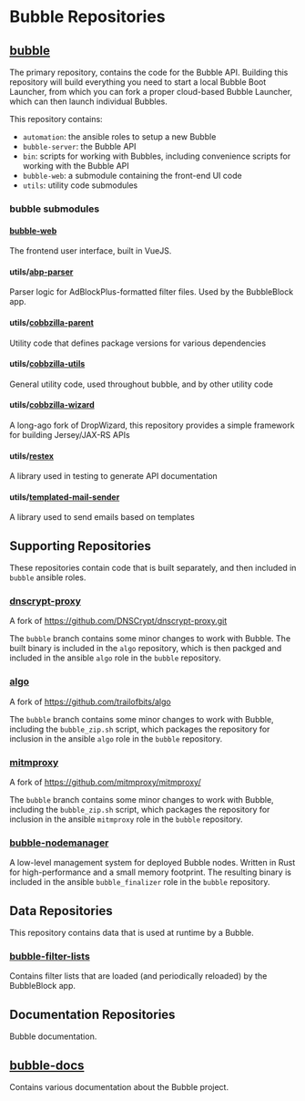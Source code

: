 # Bubble Repositories

## [bubble](https://git.bubblev.org/bubblev/bubble)
The primary repository, contains the code for the Bubble API. Building this repository will build everything you need to start a local Bubble Boot Launcher, from which you can fork a proper cloud-based Bubble Launcher, which can then launch individual Bubbles.

This repository contains:
 * `automation`: the ansible roles to setup a new Bubble
 * `bubble-server`: the Bubble API
 * `bin`: scripts for working with Bubbles, including convenience scripts for working with the Bubble API 
 * `bubble-web`: a submodule containing the front-end UI code
 * `utils`: utility code submodules 

### bubble submodules

#### [bubble-web](https://git.bubblev.org/bubblev/bubble-web)
The frontend user interface, built in VueJS. 

#### utils/[abp-parser](https://git.bubblev.org/bubblev/abp-parser)
Parser logic for AdBlockPlus-formatted filter files. Used by the BubbleBlock app.

#### utils/[cobbzilla-parent](https://git.bubblev.org/bubblev/cobbzilla-parent)
Utility code that defines package versions for various dependencies

#### utils/[cobbzilla-utils](https://git.bubblev.org/bubblev/cobbzilla-utils)
General utility code, used throughout bubble, and by other utility code

#### utils/[cobbzilla-wizard](https://git.bubblev.org/bubblev/cobbzilla-wizard)
A long-ago fork of DropWizard, this repository provides a simple framework for building Jersey/JAX-RS APIs

#### utils/[restex](https://git.bubblev.org/bubblev/restex)
A library used in testing to generate API documentation

#### utils/[templated-mail-sender](https://git.bubblev.org/bubblev/templated-mail-sender)
A library used to send emails based on templates

## Supporting Repositories
These repositories contain code that is built separately, and then included in `bubble` ansible roles.

### [dnscrypt-proxy](https://git.bubblev.org/bubblev/dnscrypt-proxy)
A fork of https://github.com/DNSCrypt/dnscrypt-proxy.git

The `bubble` branch contains some minor changes to work with Bubble. The built binary is included in the `algo` repository, which is then packged and included in the ansible `algo` role in the `bubble` repository.

### [algo](https://git.bubblev.org/bubblev/algo)
A fork of https://github.com/trailofbits/algo

The `bubble` branch contains some minor changes to work with Bubble, including the `bubble_zip.sh` script, which packages the repository for inclusion in the ansible `algo` role in the `bubble` repository.

### [mitmproxy](https://git.bubblev.org/bubblev/mitmproxy)
A fork of https://github.com/mitmproxy/mitmproxy/

The `bubble` branch contains some minor changes to work with Bubble, including the `bubble_zip.sh` script, which packages the repository for inclusion in the ansible `mitmproxy` role in the `bubble` repository.

### [bubble-nodemanager](https://git.bubblev.org/bubblev/bubble-nodemanager)
A low-level management system for deployed Bubble nodes. Written in Rust for high-performance and a small memory footprint.
The resulting binary is included in the ansible `bubble_finalizer` role in the `bubble` repository.

## Data Repositories
This repository contains data that is used at runtime by a Bubble.
  
### [bubble-filter-lists](https://git.bubblev.org/bubblev/bubble-filter-lists)
Contains filter lists that are loaded (and periodically reloaded) by the BubbleBlock app.

## Documentation Repositories
Bubble documentation.

## [bubble-docs](https://git.bubblev.org/bubblev/bubble-docs)
Contains various documentation about the Bubble project.

